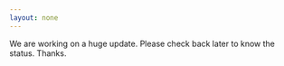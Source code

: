 ```yaml
---
layout: none
---
```


We are working on a huge update. Please check back later to know the status. Thanks.

